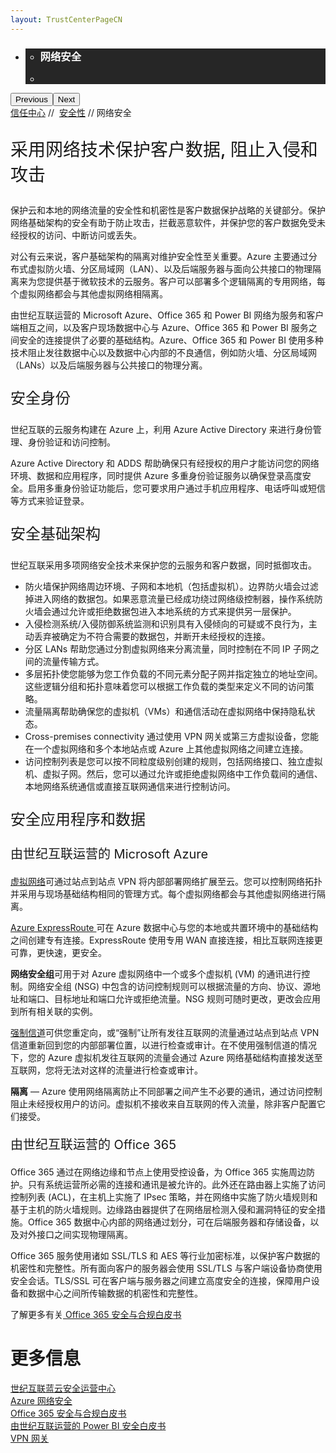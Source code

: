 ```yaml
---
layout: TrustCenterPageCN
---
```

<div class="row-fluid">
   <div class="span">
      <div>
         <div id="HeroWrapper" data-cols="1" data-view1="1" data-view2="1" data-view3="1" data-view4="1" class="row-fluid wider hero grid-container">
            <div class="span bp0-col-1-1 bp1-col-1-1 bp2-col-1-1 bp3-col-1-1">
               <div bi:type="slideshow" class="slideshow slideshow-hero hero" xmlns:bi="urn:schemas-microsoft-com:mscom:bi">
                  <ul bi:type="list" class="slides">
                     <li id="slide-1" bi:index="0" selectBi="">
                        <div class="heroitem light-foreground" bi:type="heroitem">
                           <div class="media" bi:parenttitle="t1">
                              <a href="" bi:track="False" bi:titleflag="t1" bi:index="0">
                                 <div data-picture="" data-alt="You are in control of your data" data-disable-swap-below="">
                                    <div data-src="https://c.s-microsoft.com/en-us/CMSImages/MS_TrustCenter_Privacy_Header.jpg?version=dc9c5b9b-c334-7922-892a-15c2cd65053d"></div>
                                    <noscript></noscript>
                                 </div>
                              </a>
                           </div>
                           <div class="text" bi:type="cta">
                              <div class="text-container">
                                 <div class="box" style="background: rgba(0,0,0,.85); color: #FFFFFF;">
                                    <ul bi:type="list" class="headerCaption subpageHeaderCaption">
                                       <li class="box-title">
                                          <h3 class="box-title" bi:type="title" bi:title="t1" style="color: #FFFFFF;">网络安全</h3>
                                       </li>
                                       <li class="box-actions box-description"><a target="_self" class="mscom-link" href=""></a></li>
                                    </ul>
                                 </div>
                              </div>
                           </div>
                        </div>
                     </li>
                  </ul>
                  <div class="navigation international" bi:track="false">
                     <div class="grid-container settop" data-title-text="Go To Slide "></div>
                  </div>
                  <div class="prev-next" bi:track="false"><button class="prev"><span class="icon-left" aria-hidden="true"></span><span class="screen-reader-text">Previous</span></button><button class="next"><span class="icon-right" aria-hidden="true"></span><span class="screen-reader-text">Next</span></button></div>
                  <div id="play-pause" class="play-pause" style="display:none">
                     <div class="pause"><button id="pauseButton" class="pause_button"><span class="icon-pause" aria-hidden="true"></span><span class="screen-reader-text">Pause</span></button></div>
                     <div class="play"><button id="playButton" class="play_button"><span class="icon-play" aria-hidden="true"></span><span class="screen-reader-text">Play</span></button></div>
                  </div>
               </div>
            </div>
         </div>
         <div id="BreadcrumbWrapper" data-cols="1" data-view1="1" data-view2="1" data-view3="1" data-view4="1" class="row-fluid grid-container mscom-grid-container breadcrumbs">
            <div class="span bp0-col-1-1 bp1-col-1-1 bp2-col-1-1 bp3-col-1-1"><a target="_self" class="mscom-link" href="../default.html">信任中心</a> // 
               <a target="_self" class="mscom-link" href="../security/default.html">安全性</a> // 网络安全
            </div>
         </div>
         <div id="ContentWrapper" data-cols="2" data-view1="1" data-view2="2" data-view3="2" data-view4="2" class="row-fluid subpageBody">
            <div class="span bp0-col-1-1 bp2-col-2-1 bp3-col-2-1 bp1-col-2-2">
               <p style="font-size:28px;font-weight:500;">采用网络技术保护客户数据, 阻止入侵和攻击</p>
               <p>保护云和本地的网络流量的安全性和机密性是客户数据保护战略的关键部分。保护网络基础架构的安全有助于防止攻击，拦截恶意软件，并保护您的客户数据免受未经授权的访问、中断访问或丢失。</p>
               <p>对公有云来说，客户基础架构的隔离对维护安全性至关重要。Azure 主要通过分布式虚拟防火墙、分区局域网（LAN）、以及后端服务器与面向公共接口的物理隔离来为您提供基于微软技术的云服务。客户可以部署多个逻辑隔离的专用网络，每个虚拟网络都会与其他虚拟网络相隔离。</p>
               <p>由世纪互联运营的 Microsoft Azure、Office 365 和 Power BI 网络为服务和客户端相互之间，以及客户现场数据中心与 Azure、Office 365 和 Power BI 服务之间安全的连接提供了必要的基础结构。Azure、Office 365 和 Power BI 使用多种技术阻止发往数据中心以及数据中心内部的不良通信，例如防火墙、分区局域网（LANs）以及后端服务器与公共接口的物理分离。</p>
               <p style="font-size:24px;font-weight:500;" id="identity_Secure">安全身份</p>
               <p>世纪互联的云服务构建在 Azure 上，利用 Azure Active Directory 来进行身份管理、身份验证和访问控制。</p>
               <p>Azure Active Directory 和 ADDS 帮助确保只有经授权的用户才能访问您的网络环境、数据和应用程序，同时提供 Azure 多重身份验证服务以确保登录高度安全。启用多重身份验证功能后，您可要求用户通过手机应用程序、电话呼叫或短信等方式来验证登录。</p>
               <p style="font-size:24px;font-weight:500;" id="infrastructure_Secure">安全基础架构</p>
               <p>世纪互联采用多项网络安全技术来保护您的云服务和客户数据，同时抵御攻击。</p>
               <ul style="list-style-type:disc">
                  <li>防火墙保护网络周边环境、子网和本地机（包括虚拟机）。边界防火墙会过滤掉进入网络的数据包。如果恶意流量已经成功绕过网络级控制器，操作系统防火墙会通过允许或拒绝数据包进入本地系统的方式来提供另一层保护。</li>
                  <li>入侵检测系统/入侵防御系统监测和识别具有入侵倾向的可疑或不良行为，主动丢弃被确定为不符合需要的数据包，并断开未经授权的连接。</li>
                  <li>分区 LANs 帮助您通过分割虚拟网络来分离流量，同时控制在不同 IP 子网之间的流量传输方式。</li>
                  <li>多层拓扑使您能够为您工作负载的不同元素分配子网并指定独立的地址空间。这些逻辑分组和拓扑意味着您可以根据工作负载的类型来定义不同的访问策略。</li>
                  <li>流量隔离帮助确保您的虚拟机（VMs）和通信活动在虚拟网络中保持隐私状态。</li>
                  <li>Cross-premises connectivity 通过使用 VPN 网关或第三方虚拟设备，您能在一个虚拟网络和多个本地站点或 Azure 上其他虚拟网络之间建立连接。</li>
                  <li>访问控制列表是您可以按不同粒度级别创建的规则，包括网络接口、独立虚拟机、虚拟子网。然后，您可以通过允许或拒绝虚拟网络中工作负载间的通信、本地网络系统通信或直接互联网通信来进行控制访问。</li>
               </ul>
               <p style="font-size:24px;font-weight:500;" id="apps_and_data_Secure">安全应用程序和数据</p>
               <p style="font-size:20px" id="Azure_Secure">由世纪互联运营的 Microsoft Azure</p>
               <p><a href="https://www.azure.cn/home/features/networking/">虚拟网络</a>可通过站点到站点 VPN 将内部部署网络扩展至云。您可以控制网络拓扑并采用与现场基础结构相同的管理方式。每个虚拟网络都会与其他虚拟网络进行隔离。
               </p>
               <p><a href="https://www.azure.cn/home/features/expressroute/">Azure ExpressRoute </a>可在 Azure 数据中心与您的本地或共置环境中的基础结构之间创建专有连接。ExpressRoute 使用专用 WAN 直接连接，相比互联网连接更可靠，更快速，更安全。
               </p>
               <p><strong>网络安全组</strong>可用于对 Azure 虚拟网络中一个或多个虚拟机 (VM) 的通讯进行控制。网络安全组 (NSG) 中包含的访问控制规则可以根据流量的方向、协议、源地址和端口、目标地址和端口允许或拒绝流量。NSG 规则可随时更改，更改会应用到所有相关联的实例。
               </p>
               <p><a href="https://www.azure.cn/home/features/traffic-manager/">强制信道</a>可供您重定向，或“强制”让所有发往互联网的流量通过站点到站点 VPN 信道重新回到您的内部部署位置，以进行检查或审计。在不使用强制信道的情况下，您的 Azure 虚拟机发往互联网的流量会通过 Azure 网络基础结构直接发送至互联网，您将无法对这样的流量进行检查或审计。</p>
               <p><strong>隔离</strong> — Azure 使用网络隔离防止不同部署之间产生不必要的通讯，通过访问控制阻止未经授权用户的访问。虚拟机不接收来自互联网的传入流量，除非客户配置它们接受。
               </p>
               <p style="font-size:20px" id="Office_365_Secure">由世纪互联运营的 Office 365</p>
               <p>Office 365 通过在网络边缘和节点上使用受控设备，为 Office 365 实施周边防护。只有系统运营所必需的连接和通讯是被允许的。此外还在路由器上实施了访问控制列表 (ACL)，在主机上实施了 IPsec 策略，并在网络中实施了防火墙规则和基于主机的防火墙规则。边缘路由器提供了在网络层检测入侵和漏洞特征的安全措施。Office 365 数据中心内部的网络通过划分，可在后端服务器和存储设备，以及对外接口之间实现物理隔离。
               </p>
               <p>Office 365 服务使用诸如 SSL/TLS 和 AES 等行业加密标准，以保护客户数据的机密性和完整性。所有面向客户的服务器会使用 SSL/TLS 与客户端设备协商使用安全会话。TLS/SSL 可在客户端与服务器之间建立高度安全的连接，保障用户设备和数据中心之间所传输数据的机密性和完整性。
                </p>
                <p>了解更多有关<a target="_self" class="mscom-link" href="../../file/Office-365-Security-and-Compliance-CN.pdf"> Office 365 安全与合规白皮书</a>
               </p>
            </div> 
            <div class="span bp0-col-1-1 bp2-col-2-1 bp3-col-2-1 bp1-col-2-2 bp0-clear bp1-clear">
               <div id="SideBarWrapper" data-cols="1" data-view1="1" data-view2="1" data-view3="1" data-view4="1" class="row-fluid">
                  <div id="HelpfulInformation" class="span bp0-col-1-1 bp1-col-1-1 bp2-col-1-1 bp3-col-1-1">
                     <h1>更多信息</h1>
                     <label><a target="_self" class="mscom-link" href="../../file/世纪互联蓝云安全运营中心V2.pdf">世纪互联蓝云安全运营中心</a></label><br/>
                     <label><a target="_self" class="mscom-link" href="https://wacnstorage.blob.core.chinacloudapi.cn/marketing-resource/documents/AzureNetworkSecurity_v3_Feb2015_CN_20151214.pdf">Azure 网络安全</a></label><br/>
                     <label><a target="_self" class="mscom-link" href="../../file/Office-365-Security-and-Compliance-CN.pdf">Office 365 安全与合规白皮书</a></label><br/>
                     <label><a target="_self" class="mscom-link" href="http://wacnppe.blob.core.chinacloudapi.cn/marketing-resource/documents/%E7%94%B1%E4%B8%96%E7%BA%AA%E4%BA%92%E8%81%94%E8%BF%90%E8%90%A5%E7%9A%84%20Power%20BI%20%E5%AE%89%E5%85%A8%E7%99%BD%E7%9A%AE%E4%B9%A6_May2017.pdf">由世纪互联运营的 Power BI 安全白皮书</a></label><br>
                     <label><a target="_self" class="mscom-link" href="https://www.azure.cn/home/features/vpn-gateway/">VPN 网关</a></label><br/>
                  </div>
               </div>
            </div>
         </div>
      </div>
   </div>
</div>